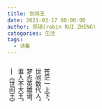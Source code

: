 ```yaml
---
title: 世间王
date: 2021-03-17 00:00:00
author: 郑瑞(robin RUI ZHENG)
categories: 生活
tags:
  - 诗集
---
```




<!--more-->



<style>
  .page__header .header__brand path {
    fill: rgba(255, 255, 255, .95);
  }
</style>
<div style="writing-mode: vertical-rl;" markdown="1">
  <p>
  苍茫一上下，<p>
  世间数代人。<p>
  梦点英雄谱，<p>
  谁人不大王。<p>
  <p>
  —《世间王》 
</div>






